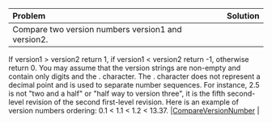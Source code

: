 
| Problem | Solution |
| :------------ | :----------: |
| Compare two version numbers version1 and version2.
 If version1 > version2 return 1, if version1 < version2 return -1, otherwise return 0.
 You may assume that the version strings are non-empty and contain only digits and the . character.
 The . character does not represent a decimal point and is used to separate number sequences.
 For instance, 2.5 is not "two and a half" or "half way to version three", it is the fifth second-level revision of the second first-level revision.
 Here is an example of version numbers ordering:
 0.1 < 1.1 < 1.2 < 13.37. |[CompareVersionNumber](MixedQuestions/CompareVersionNumber) |
